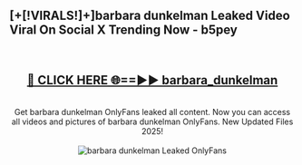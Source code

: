 <h2>[+[!VIRALS!]+]barbara dunkelman Leaked Video Viral On Social X Trending Now - b5pey</h2>
<br>
<div align="center">
<h2><a href="https://libra.edu.pl?barbara_dunkelman" rel="nofollow">🔴 CLICK HERE 🌐==►► barbara_dunkelman</a></h2>
<br>
Get barbara dunkelman OnlyFans leaked all content. Now you can access all videos and pictures of barbara dunkelman OnlyFans. New Updated Files 2025!
<br>
<br>
<a href="https://libra.edu.pl?barbara_dunkelman" rel="nofollow" data-target="animated-image.originalLink"><img src="https://i.ibb.co.com/WyWwxjT/player-gif2.gif" alt="barbara dunkelman Leaked OnlyFans" style="max-width: 100%; display: inline-block;" data-target="animated-image.originalImage"></a>
</div>
<br>